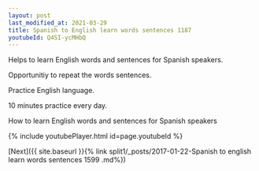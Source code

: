 ```yaml
---
layout: post
last_modified_at: 2021-03-29
title: Spanish to English learn words sentences 1187 
youtubeId: Q4SI-ycMHbQ
---
```

 
 
Helps to learn English words and sentences for Spanish speakers.

Opportunitiy to repeat the words sentences. 

Practice English language. 
 
10 minutes practice every day. 
 
How to learn English words and sentences for Spanish speakers 
 
{% include youtubePlayer.html id=page.youtubeId %}
 
 
[Next]({{ site.baseurl }}{% link  split1/_posts/2017-01-22-Spanish to english learn words sentences 1599 .md%})
 
